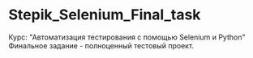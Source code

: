 # Stepik_Selenium_Final_task
Курс: "Автоматизация тестирования с помощью Selenium и Python" Финальное задание - полноценный тестовый проект.
